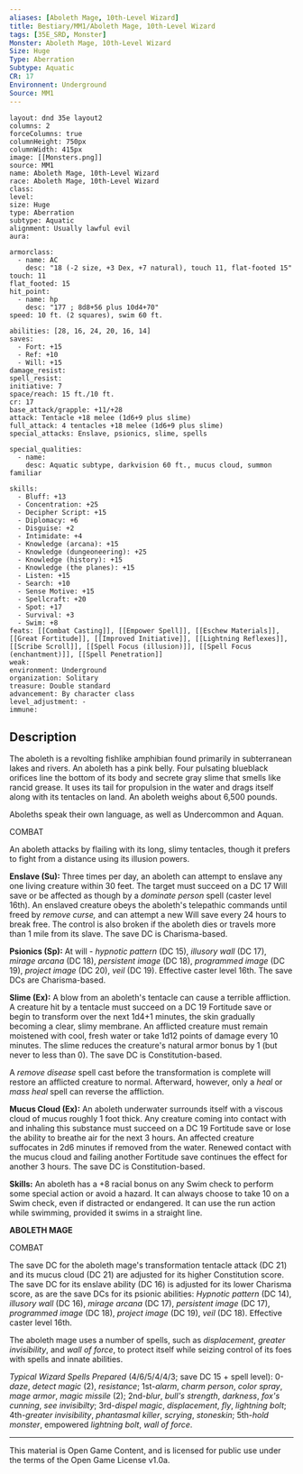```yaml
---
aliases: [Aboleth Mage, 10th-Level Wizard]
title: Bestiary/MM1/Aboleth Mage, 10th-Level Wizard
tags: [35E_SRD, Monster]
Monster: Aboleth Mage, 10th-Level Wizard
Size: Huge
Type: Aberration
Subtype: Aquatic
CR: 17
Environnent: Underground
Source: MM1
---
```


```statblock
layout: dnd 35e layout2
columns: 2
forceColumns: true
columnHeight: 750px
columnWidth: 415px
image: [[Monsters.png]]
source: MM1
name: Aboleth Mage, 10th-Level Wizard
race: Aboleth Mage, 10th-Level Wizard
class: 
level: 
size: Huge
type: Aberration
subtype: Aquatic
alignment: Usually lawful evil
aura: 

armorclass:
  - name: AC
    desc: "18 (-2 size, +3 Dex, +7 natural), touch 11, flat-footed 15"
touch: 11
flat_footed: 15
hit_point:
  - name: hp
    desc: "177 ; 8d8+56 plus 10d4+70"
speed: 10 ft. (2 squares), swim 60 ft.

abilities: [28, 16, 24, 20, 16, 14]
saves:
  - Fort: +15
  - Ref: +10
  - Will: +15
damage_resist: 
spell_resist: 
initiative: 7
space/reach: 15 ft./10 ft.
cr: 17
base_attack/grapple: +11/+28
attack: Tentacle +18 melee (1d6+9 plus slime)
full_attack: 4 tentacles +18 melee (1d6+9 plus slime)
special_attacks: Enslave, psionics, slime, spells

special_qualities:
  - name: 
    desc: Aquatic subtype, darkvision 60 ft., mucus cloud, summon familiar

skills:
  - Bluff: +13
  - Concentration: +25
  - Decipher Script: +15
  - Diplomacy: +6
  - Disguise: +2
  - Intimidate: +4
  - Knowledge (arcana): +15
  - Knowledge (dungeoneering): +25
  - Knowledge (history): +15
  - Knowledge (the planes): +15
  - Listen: +15
  - Search: +10
  - Sense Motive: +15
  - Spellcraft: +20
  - Spot: +17
  - Survival: +3
  - Swim: +8
feats: [[Combat Casting]], [[Empower Spell]], [[Eschew Materials]], [[Great Fortitude]], [[Improved Initiative]], [[Lightning Reflexes]], [[Scribe Scroll]], [[Spell Focus (illusion)]], [[Spell Focus (enchantment)]], [[Spell Penetration]]
weak: 
environment: Underground
organization: Solitary
treasure: Double standard
advancement: By character class
level_adjustment: -
immune: 
```

## Description

<p>The aboleth is a revolting fishlike amphibian found primarily in subterranean lakes and rivers. An aboleth has a pink belly. Four pulsating blueblack orifices line the bottom of its body and secrete gray slime that smells like rancid grease. It uses its tail for propulsion in the water and drags itself along with its tentacles on land. An aboleth weighs about 6,500 pounds.</p>
<p>Aboleths speak their own language, as well as Undercommon and Aquan.</p>
<p>COMBAT</p>
<p>An aboleth attacks by flailing with its long, slimy tentacles, though it prefers to fight from a distance using its illusion powers.</p>
<p>
            <b>Enslave (Su):</b> Three times per day, an aboleth can attempt to enslave any one living creature within 30 feet. The target must succeed on a DC 17 Will save or be affected as though by a <i>dominate person</i> spell (caster level 16th). An enslaved creature obeys the aboleth's telepathic commands until freed by <i>remove curse,</i> and can attempt a new Will save every 24 hours to break free. The control is also broken if the aboleth dies or travels more than 1 mile from its slave. The save DC is Charisma-based.</p>
<p>
            <b>Psionics (Sp):</b> At will - <i>hypnotic pattern</i> (DC 15), <i>illusory wall</i> (DC 17), <i>mirage arcana</i> (DC 18), <i>persistent image</i> (DC 18), <i>programmed image</i> (DC 19), <i>project image</i> (DC 20), <i>veil</i> (DC 19). Effective caster level 16th. The save DCs are Charisma-based.</p>
<p>
            <b>Slime (Ex):</b> A blow from an aboleth's tentacle can cause a terrible affliction. A creature hit by a tentacle must succeed on a DC 19 Fortitude save or begin to transform over the next 1d4+1 minutes, the skin gradually becoming a clear, slimy membrane. An afflicted creature must remain moistened with cool, fresh water or take 1d12 points of damage every 10 minutes. The slime reduces the creature's natural armor bonus by 1 (but never to less than 0). The save DC is Constitution-based.</p>
<p>A <i>remove disease</i> spell cast before the transformation is complete will restore an afflicted creature to normal. Afterward, however, only a <i>heal</i> or <i>mass heal</i> spell can reverse the affliction.</p>
<p>
            <b>Mucus Cloud (Ex):</b> An aboleth underwater surrounds itself with a viscous cloud of mucus roughly 1 foot thick. Any creature coming into contact with and inhaling this substance must succeed on a DC 19 Fortitude save or lose the ability to breathe air for the next 3 hours. An affected creature suffocates in 2d6 minutes if removed from the water. Renewed contact with the mucus cloud and failing another Fortitude save continues the effect for another 3 hours. The save DC is Constitution-based.</p>
<p>
            <b>Skills:</b> An aboleth has a +8 racial bonus on any Swim check to perform some special action or avoid a hazard. It can always choose to take 10 on a Swim check, even if distracted or endangered. It can use the run action while swimming, provided it swims in a straight line.</p>
<p>
            <b>ABOLETH MAGE</b>
          </p>
<p>COMBAT</p>
<p>The save DC for the aboleth mage's transformation tentacle attack (DC 21) and its mucus cloud (DC 21) are adjusted for its higher Constitution score. The save DC for its enslave ability (DC 16) is adjusted for its lower Charisma score, as are the save DCs for its psionic abilities: <i>Hypnotic pattern</i> (DC 14), <i>illusory wall</i> (DC 16), <i>mirage arcana</i> (DC 17), <i>persistent image</i> (DC 17), <i>programmed image</i> (DC 18), <i>project image</i> (DC 19), <i>veil</i> (DC 18). Effective caster level 16th.</p>
<p>The aboleth mage uses a number of spells, such as <i>displacement</i>, <i>greater invisibility</i>, and <i>wall of force</i>, to protect itself while seizing control of its foes with spells and innate abilities.</p>
<p>
            <i>Typical Wizard Spells Prepared</i> (4/6/5/4/4/3; save DC 15 + spell level): 0-<i>daze</i>, <i>detect magic</i> (2), <i>resistance</i>; 1st-<i>alarm</i>, <i>charm person</i>, <i>color spray</i>, <i>mage armor</i>, <i>magic missile</i> (2); 2nd-<i>blur</i>, <i>bull's strength</i>, <i>darkness</i>, <i>fox's cunning</i>, <i>see invisibilty</i>; 3rd-<i>dispel magic</i>, <i>displacement</i>, <i>fly</i>, <i>lightning bolt</i>; 4th-<i>greater invisibility</i>, <i>phantasmal killer</i>, <i>scrying</i>, <i>stoneskin</i>; 5th-<i>hold monster</i>, empowered <i>lightning bolt</i>, <i>wall of force</i>.</p>

---

This material is Open Game Content, and is licensed for public use under
the terms of the Open Game License v1.0a.
